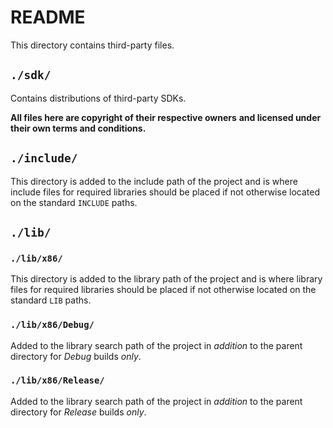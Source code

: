 # README

This directory contains third-party files.

## `./sdk/`

Contains distributions of third-party SDKs.

**All files here are copyright of their respective owners**
**and licensed under their own terms and conditions.**

## `./include/`

This directory is added to the include path of the project
and is where include files for required libraries should be
placed if not otherwise located on the standard `INCLUDE`
paths.

## `./lib/`

### `./lib/x86/`

This directory is added to the library path of the project
and is where library files for required libraries should be
placed if not otherwise located on the standard `LIB` paths.

### `./lib/x86/Debug/`

Added to the library search path of the project in
_addition_ to the parent directory for _Debug_ builds
_only_.

### `./lib/x86/Release/`

Added to the library search path of the project in
_addition_ to the parent directory for _Release_ builds
_only_.
